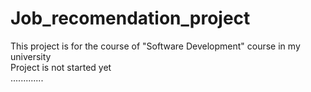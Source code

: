 # Job_recomendation_project
This project is for the course of "Software Development" course in my university <br>
Project is not started yet <br>
.............
